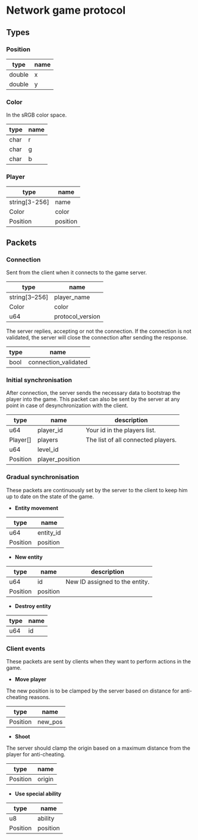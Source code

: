 # Network game protocol

## Types

### Position

| type   | name |
|--------|------|
| double | x    |
| double | y    |

### Color

In the sRGB color space.

| type | name |
|------|------|
| char | r    |
| char | g    |
| char | b    |

### Player

| type          | name     |
|---------------|----------|
| string[3-256] | name     |
| Color         | color    |
| Position      | position |

## Packets

### Connection

Sent from the client when it connects to the game server.

| type          | name              |
|---------------|-------------------|
| string[3–256] | player\_name      |
| Color         | color             |
| u64           | protocol\_version |

The server replies, accepting or not the connection. If the connection
is not validated, the server will close the connection after sending
the response.

| type     | name                 |
|----------|----------------------|
| bool     | connection_validated |

### Initial synchronisation

After connection, the server sends the necessary data to bootstrap the
player into the game. This packet can also be sent by the server at
any point in case of desynchronization with the client.

| type     | name            | description                        |
|----------|-----------------|------------------------------------|
| u64      | player\_id      | Your id in the players list.       |
| Player[] | players         | The list of all connected players. |
| u64      | level\_id       |                                    |
| Position | player_position |                                    |

### Gradual synchronisation

These packets are continuously set by the server to the client to keep
him up to date on the state of the game.

- **Entity movement**

| type     | name  |
|----------|-----------|
| u64      | entity_id |
| Position | position  |

- **New entity**

| type     | name | description                    |
|----------|----------|--------------------------------|
| u64      | id       | New ID assigned to the entity. |
| Position | position |                                |

- **Destroy entity**

| type | name |
|------|----------|
| u64  | id       |

### Client events

These packets are sent by clients when they want to perform actions in
the game.

- **Move player**

The new position is to be clamped by the server based on distance for
anti-cheating reasons.

| type     | name |
|----------|----------|
| Position | new_pos  |

- **Shoot**

The server should clamp the origin based on a maximum distance from
the player for anti-cheating.

| type     | name |
|----------|----------|
| Position | origin   |

- **Use special ability**

| type     | name     |
|----------|----------|
| u8       | ability  |
| Position | position |
